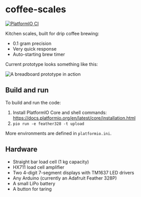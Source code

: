 # coffee-scales

[![PlatformIO CI](https://github.com/mortenfyhn/coffee-scales/actions/workflows/main.yml/badge.svg)](https://github.com/mortenfyhn/coffee-scales/actions/workflows/main.yml)

Kitchen scales, built for drip coffee brewing:

* 0.1 gram precision
* Very quick response
* Auto-starting brew timer

Current prototype looks something like this:

![A breadboard prototype in action](https://i.imgur.com/RPn1dWZ.jpg)

## Build and run

To build and run the code:

1. Install PlatformIO Core and shell commands: https://docs.platformio.org/en/latest/core/installation.html
2. `pio run -e feather328 -t upload`

More environments are defined in `platformio.ini`.

## Hardware

* Straight bar load cell (1 kg capacity)
* HX711 load cell amplifier
* Two 4-digit 7-segment displays with TM1637 LED drivers
* Any Arduino (currently an Adafruit Feather 328P)
* A small LiPo battery
* A button for taring
